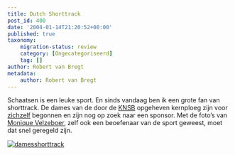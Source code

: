 ```yaml
---
title: Dutch Shorttrack
post_id: 400
date: '2004-01-14T21:20:52+00:00'
published: true
taxonomy:
    migration-status: review
    category: [Ongecategoriseerd]
    tag: []
author: Robert van Bregt
metadata:
    author: Robert van Bregt
---
```

Schaatsen is een leuke sport. En sinds vandaag ben ik een grote fan van shorttrack. De dames van de door de [KNSB](http://www.knsb.nl/) opgeheven kernploeg zijn voor [zichzelf](http://www.dutchshorttrack.com/) begonnen en zijn nog op zoek naar een sponsor. Met de foto’s van [Monique Velzeboer](http://www.moniquevelzeboer.nl/), zelf ook een beoefenaar van de sport geweest, moet dat snel geregeld zijn.

[![damesshorttrack](/wp-content/uploads/2009/08/damesshorttrack.jpg "damesshorttrack")](/wp-content/uploads/2009/08/damesshorttrack.jpg)